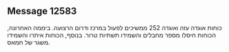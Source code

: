 ## Message 12583

כוחות אוגדה עזה ואוגדה 252 ממשיכים לפעול במרכז ודרום הרצועה.
ביממה האחרונה, הכוחות חיסלו מספר מחבלים והשמידו תשתיות טרור.
בנוסף, הכוחות איתרו והשמידו משגר של חמאס.

